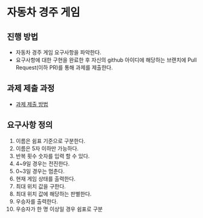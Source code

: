# 자동차 경주 게임
## 진행 방법
* 자동차 경주 게임 요구사항을 파악한다.
* 요구사항에 대한 구현을 완료한 후 자신의 github 아이디에 해당하는 브랜치에 Pull Request(이하 PR)를 통해 과제를 제출한다.

## 과제 제출 과정
* [과제 제출 방법](https://github.com/next-step/nextstep-docs/tree/master/precourse)

## 요구사항 정의

1. 이름은 쉼표 기준으로 구분한다.
2. 이름은 5자 이하만 가능하다. 
3. 반복 횟수 숫자를 입력 할 수 있다.
4. 4~9일 경우는 전진한다. 
5. 0~3일 경우는 멈춘다.
6. 현재 게임 상태를 출력한다.
7. 최대 위치 값을 구한다.
8. 최대 위치 값에 해당하는 판별한다.
9. 우승자를 출력한다.
10. 우승자가 한 명 이상일 경우 쉼표로 구분
